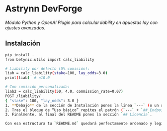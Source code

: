 # Astrynn DevForge

_Módulo Python y OpenAI Plugin para calcular liability en apuestas lay con ajustes avanzados._

## Instalación

```bash
pip install .
from betynic.utils import calc_liability

# Liability por defecto (5% comisión):
liab = calc_liability(stake=100, lay_odds=3.0)
print(liab)  # ≈10.0

# Con comisión personalizada:
liab2 = calc_liability(50, 4.0, commission_rate=0.07)
POST /liability/
{ "stake": 100, "lay_odds": 3.0 }
1. **Debajo** de la sección de Instalación pones la línea `---` (o un simple salto de línea) y a continuación la cabecera `## Uso básico`.  
2. Tras el bloque de “Uso básico” repites el patrón (`---` + `## Endpoints (próximamente)` + contenido).  
3. Finalmente, al final del README pones la sección `## Licencia`.

Con esa estructura tu `README.md` quedará perfectamente ordenado y legible.
